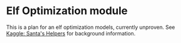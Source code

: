 Elf Optimization module
===

This is a plan for an elf optimization models, currently unproven.
See [Kaggle: Santa's Helpers](https://www.kaggle.com/c/helping-santas-helpers) for background information.
